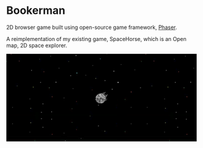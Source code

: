 # Bookerman
2D browser game built using open-source game framework, [Phaser](phaser.io).

A reimplementation of my existing game, SpaceHorse, which is an Open map, 2D space explorer.

![Screenshot](images/screenshot.PNG)
